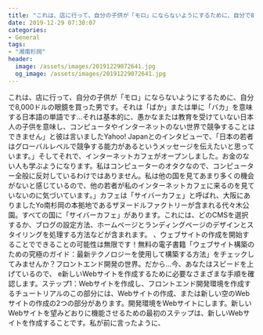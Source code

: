 ```yaml
---
title: "これは、店に行って、自分の子供が「モロ」にならないようにするために、自分で8,000ドルの眼鏡を買った男です。"
date: 2019-12-29 07:30:07
categories:
- General
tags:
- "湘南杉岡"
header:
  image: /assets/images/20191229072641.jpg
  og_image: /assets/images/20191229072641.jpg
---
```


これは、店に行って、自分の子供が「モロ」にならないようにするために、自分で8,000ドルの眼鏡を買った男です。それは「ばか」または単に「バカ」を意味する日本語の単語です...それは基本的に、愚かなまたは教育を受けていない日本人の子供を意味し、コンピュータやインターネットのない世界で競争することはできません」と彼は言いましたYahoo! Japanとのインタビューで、「日本の若者はグローバルレベルで競争する能力があるというメッセージを伝えたいと思っています。」そしてそれで、インターネットカフェがオープンしました。お金のない人も学ぶようになります。私はコンピューターのオタクなので、コンピューター全般に反対しているわけではありません。私は他の国を見てあまり多くの機会がないと感じているので、他の若者が私のインターネットカフェに来るのを見ていないのに気づいています。」カフェは「サイバーカフェ」と呼ばれ、大阪にありましたYo南杉岡の本拠地であるザヌードルファクトリーが含まれる代々木公園。すべての国に「サイバーカフェ」があります。これには、どのCMSを選択するか、ブログの設定方法、ホームページとランディングページのデザインとスタイリングを処理する方法などが含まれます。 、ウェブサイトの作成を開始することでできることの可能性は無限です！無料の電子書籍「ウェブサイト構築のための究極のガイド：最新テクノロジーを使用して構築する方法」をチェックしてみませんか？フロントエンド開発の世界。だから…今、あなたはスピードを上げているので、 e新しいWebサイトを作成するために必要なさまざまな手順を確認します。ステップ1：Webサイトを作成し、フロントエンド開発環境を作成するチュートリアルのこの部分には、Webサイトの作成、または新しい空のWebサイトの作成の2つの部分があります。開発環境をWebサイトにします。新しいWebサイトを望みどおりに機能させるための最初のステップは、新しいWebサイトを作成することです。私が前に言ったように、

